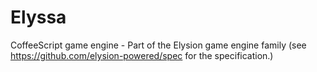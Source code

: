 Elyssa
======

CoffeeScript game engine - Part of the Elysion game engine family (see https://github.com/elysion-powered/spec for the specification.)

